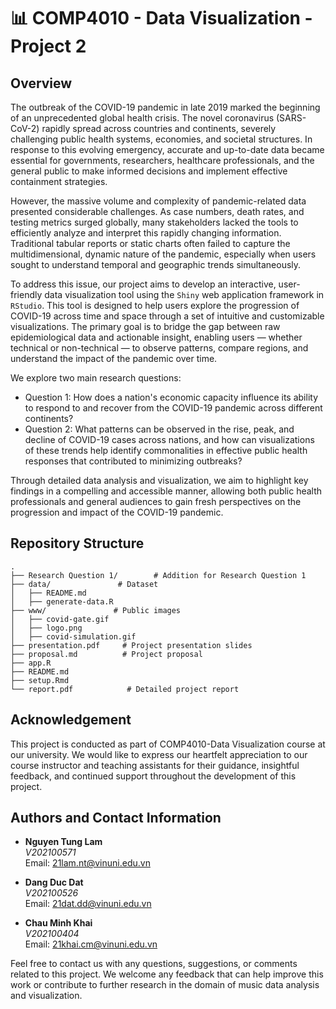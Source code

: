 # 📊 COMP4010 - Data Visualization - Project 2 

## Overview

The outbreak of the COVID-19 pandemic in late 2019 marked the beginning of an unprecedented global health crisis. The novel coronavirus (SARS-CoV-2) rapidly spread across countries and continents, severely challenging public health systems, economies, and societal structures. In response to this evolving emergency, accurate and up-to-date data became essential for governments, researchers, healthcare professionals, and the general public to make informed decisions and implement effective containment strategies.

However, the massive volume and complexity of pandemic-related data presented considerable challenges. As case numbers, death rates, and testing metrics surged globally, many stakeholders lacked the tools to efficiently analyze and interpret this rapidly changing information. Traditional tabular reports or static charts often failed to capture the multidimensional, dynamic nature of the pandemic, especially when users sought to understand temporal and geographic trends simultaneously.

To address this issue, our project aims to develop an interactive, user-friendly data visualization tool using the `Shiny` web application framework in `RStudio`. This tool is designed to help users explore the progression of COVID-19 across time and space through a set of intuitive and customizable visualizations. The primary goal is to bridge the gap between raw epidemiological data and actionable insight, enabling users — whether technical or non-technical — to observe patterns, compare regions, and understand the impact of the pandemic over time.

We explore two main research questions:

- Question 1: How does a nation's economic capacity influence its ability to respond to and recover from the COVID-19 pandemic across different continents?
- Question 2: What patterns can be observed in the rise, peak, and decline of COVID-19 cases across nations, and how can visualizations of these trends help identify commonalities in effective public health responses that contributed to minimizing outbreaks?

Through detailed data analysis and visualization, we aim to highlight key findings in a compelling and accessible manner, allowing both public health professionals and general audiences to gain fresh perspectives on the progression and impact of the COVID-19 pandemic.

## Repository Structure

```
.
├── Research Question 1/        # Addition for Research Question 1
├── data/               # Dataset 
│   ├── README.md     
│   ├── generate-data.R
├── www/               # Public images
│   ├── covid-gate.gif    
│   ├── logo.png
│   ├── covid-simulation.gif   
├── presentation.pdf     # Project presentation slides
├── proposal.md          # Project proposal
├── app.R          
├── README.md
├── setup.Rmd  
└── report.pdf            # Detailed project report
```

## Acknowledgement

This project is conducted as part of COMP4010-Data Visualization course at our university. We would like to express our heartfelt appreciation to our course instructor and teaching assistants for their guidance, insightful feedback, and continued support throughout the development of this project.

## Authors and Contact Information

- **Nguyen Tung Lam**  
  *V202100571*  
  Email: [21lam.nt@vinuni.edu.vn](mailto:21lam.nt@vinuni.edu.vn)

- **Dang Duc Dat**  
  *V202100526*  
  Email: [21dat.dd@vinuni.edu.vn](mailto:21dat.dd@vinuni.edu.vn)

- **Chau Minh Khai**  
  *V202100404*  
  Email: [21khai.cm@vinuni.edu.vn](mailto:21khai.cm@vinuni.edu.vn)

Feel free to contact us with any questions, suggestions, or comments related to this project. We welcome any feedback that can help improve this work or contribute to further research in the domain of music data analysis and visualization.
